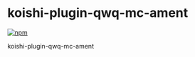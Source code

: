# koishi-plugin-qwq-mc-ament

[![npm](https://img.shields.io/npm/v/koishi-plugin-qwq-mc-ament?style=flat-square)](https://www.npmjs.com/package/koishi-plugin-qwq-mc-ament)

koishi-plugin-qwq-mc-ament
